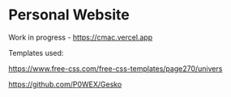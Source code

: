 # Personal Website

Work in progress - https://cmac.vercel.app

Templates used:

https://www.free-css.com/free-css-templates/page270/univers

https://github.com/P0WEX/Gesko